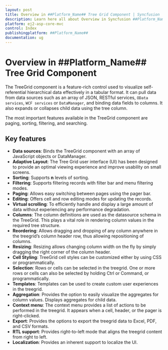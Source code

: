```yaml
---
layout: post
title: Overview in ##Platform_Name## Tree Grid Component | Syncfusion
description: Learn here all about Overview in Syncfusion ##Platform_Name## Tree Grid component of Syncfusion Essential JS 2 and more.
platform: ej2-asp-core-mvc
control: Index
publishingplatform: ##Platform_Name##
documentation: ug
---
```



# Overview in ##Platform_Name## Tree Grid Component

The TreeGrid component is a feature-rich control used to visualize self-referential hierarchical data effectively in a tabular format. It can pull data from data sources such as an array of JSON, RESTful services, `OData services`, `WCF services` or `DataManager`, and binding data fields to columns. It also expands or collapses child data using the tree column.

The most important features available in the TreeGrid component are paging, sorting, filtering, and searching.

## Key features

* **Data sources**: Binds the TreeGrid component with an array of JavaScript objects or DataManager.
* **Adaptive Layout**: The Tree Grid user interface (UI) has been designed to provide an optimal viewing experience and improve usability on small screens.
* **Sorting**: Supports **n** levels of sorting.
* **Filtering**: Supports filtering records with filter bar and menu filtering modes.
* **Paging**: Allows easy switching between pages using the pager bar.
* **Editing**: Offers cell and row editing modes for updating the records.
* **Virtual scrolling**: To efficiently handle and display a large amount of data without experiencing any performance degradation.
* **Columns**: The column definitions are used as the datasource schema in the TreeGrid. This plays a vital role in rendering column values in the required tree structure.
* **Reordering**: Allows dragging and dropping of any column anywhere in the treegrid’s column header row, thus allowing repositioning of columns.
* **Resizing**: Resizing allows changing column width on the fly by simply dragging the right corner of the column header.
* **Cell Styling**: TreeGrid cell styles can be customized either by using CSS or programmatically.
* **Selection**: Rows or cells can be selected in the treegrid. One or more rows or cells can also be selected by holding Ctrl or Command, or programmatically.
* **Templates**: Templates can be used to create custom user experiences in the treegrid.
* **Aggregation**: Provides the option to easily visualize the aggregates for column values. Displays aggregates for child data.
* **Context menu**: The context menu provides a list of actions to be performed in the treegrid. It appears when a cell, header, or the pager is right-clicked.
* **Export**: Provides the options to export the treegrid data to Excel, PDF, and CSV formats.
* **RTL support**: Provides right-to-left mode that aligns the treegrid content from right to left.
* **Localization**: Provides an inherent support to localize the UI.
